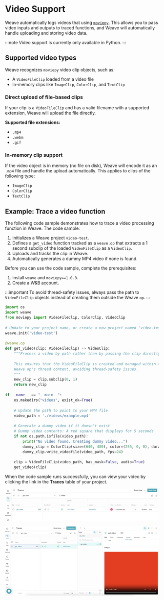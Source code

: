 # Video Support

Weave automatically logs videos that using [`moviepy`](https://zulko.github.io/moviepy/). This allows you to pass video inputs and outputs to traced functions, and Weave will automatically handle uploading and storing video data.

:::note
Video support is currently only available in Python.
:::

## Supported video types

Weave recognizes `moviepy` video clip objects, such as:

- A `VideoFileClip` loaded from a video file
- In-memory clips like `ImageClip`, `ColorClip`, and `TextClip`

### Direct upload of file-based clips

If your clip is a `VideoFileClip` and has a valid filename with a supported extension, Weave will upload the file directly.

**Supported file extensions:**

- `.mp4`
- `.webm`
- `.gif`

### In-memory clip support

If the video object is in memory (no file on disk), Weave will encode it as an `.mp4` file and handle the upload automatically. This applies to clips of the following type:

- `ImageClip`
- `ColorClip`
- `TextClip`

## Example: Trace a video function

The following code sample demonstrates how to trace a video processing function in Weave. The code sample:

1. Initializes a Weave project `video-test`.
2. Defines a `get_video` function tracked as a `weave.op` that extracts a 1 second subclip of the loaded `VideoFileClip` as a `VideoClip`.
3. Uploads and tracks the clip in Weave.
4. Automatically generates a dummy MP4 video if none is found.

Before you can use the code sample, complete the prerequisites:

1. Install `weave` and `moviepy==1.0.3`.
2. Create a W&B account.

:::important
To avoid thread-safety issues, always pass the path to `VideoFileClip` objects instead of creating them outside the Weave `op`.
:::

```python
import os
import weave
from moviepy import VideoFileClip, ColorClip, VideoClip

# Update to your project name, or create a new project named 'video-test'
weave.init('video-test')

@weave.op
def get_video(clip: VideoFileClip) -> VideoClip:
    """Process a video by path rather than by passing the clip directly.

    This ensures that the VideoFileClip is created and managed within the
    Weave op's thread context, avoiding thread-safety issues.
    """
    new_clip = clip.subclip(0, 1)
    return new_clip

if __name__ == "__main__":
    os.makedirs("videos", exist_ok=True)

    # Update the path to point to your MP4 file
    video_path = './videos/example.mp4'

    # Generate a dummy video if it doesn't exist
    # Dummy video contents: A red square that displays for 5 seconds
    if not os.path.isfile(video_path):
        print("No video found. Creating dummy video...")
        dummy_clip = ColorClip(size=(640, 480), color=(255, 0, 0), duration=5)
        dummy_clip.write_videofile(video_path, fps=24)

    clip = VideoFileClip(video_path, has_mask=False, audio=True)
    get_video(clip) 
```

When the code sample runs successfully, you can view your video by clicking the link in the **Traces** table of your project.

![A trace of a video processing function in the Traces table.](imgs/video-trace.png)

![An MP4 video uploaded to Weave, viewed in the Traces popout.](imgs/video-trace-popout.png)

